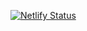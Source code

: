 [![Netlify Status](https://api.netlify.com/api/v1/badges/36205abe-2fed-47e0-965e-fd8d3f06d136/deploy-status)](https://app.netlify.com/sites/wangszz-sunnyside-agency/deploys)